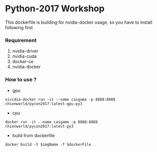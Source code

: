 # Python-2017 Workshop

This dockerfile is building for nvidia-docker usage, so you have to install following first

### Requirement
1. nvidia-driver
2. nvidia-cuda
3. docker-ce
4. nvidia-docker 

### How to use ?
* gpu
 ```
 nividia-docker run -it --name caigame -p 8888:8888 chienworld/pycon2017:latest-gpu-py3
 ```
* cpu
 ```
 docker run -it --name caigame -p 8888:8888 chienworld/pycon2017:latest-py3
 ```
* build from dockerfile
 ```
 docker build -t $imgName -f $dockerFile .
 ```

